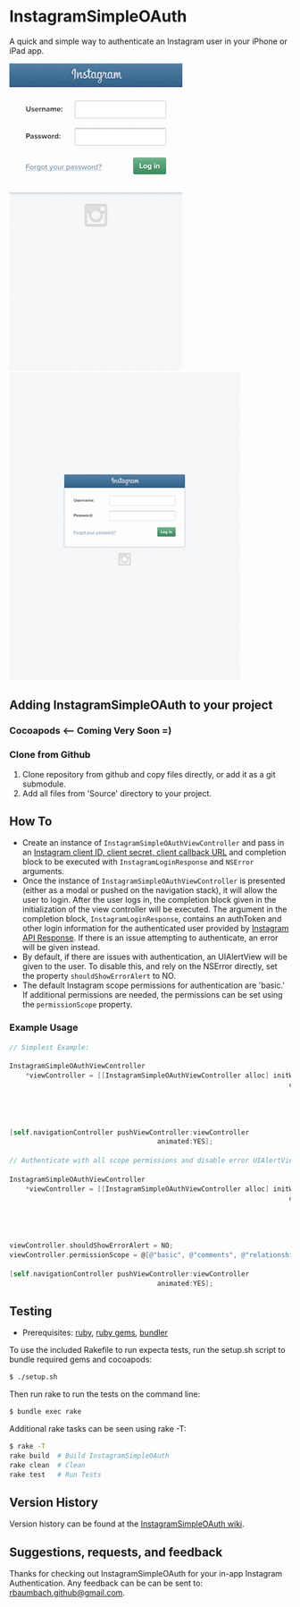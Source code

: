 # InstagramSimpleOAuth

A quick and simple way to authenticate an Instagram user in your iPhone or iPad app.

![iPhone Screenshot](iPhone5Screenshot.jpg) ![iPad Screenshot](iPadScreenshot.jpg)

## Adding InstagramSimpleOAuth to your project

### Cocoapods <-- Coming Very Soon =)

### Clone from Github

1.  Clone repository from github and copy files directly, or add it as a git submodule.
2.  Add all files from 'Source' directory to your project.

## How To

* Create an instance of `InstagramSimpleOAuthViewController` and pass in an [Instagram client ID, client secret, client callback URL](http://instagram.com/developer/register/#) and completion block to be executed with `InstagramLoginResponse` and `NSError` arguments.
* Once the instance of `InstagramSimpleOAuthViewController` is presented (either as a modal or pushed on the navigation stack), it will allow the user to login.  After the user logs in, the completion block given in the initialization of the view controller will be executed.  The argument in the completion block, `InstagramLoginResponse`, contains an authToken and other login information for the authenticated user provided by [Instagram API Response](http://instagram.com/developer/authentication/).  If there is an issue attempting to authenticate, an error will be given instead.
* By default, if there are issues with authentication, an UIAlertView will be given to the user.  To disable this, and rely on the NSError directly, set the property `shouldShowErrorAlert` to NO.
* The default Instagram scope permissions for authentication are 'basic.'  If additional permissions are needed, the permissions can be set using the `permissionScope` property.

### Example Usage

```objective-c
// Simplest Example:

InstagramSimpleOAuthViewController
    *viewController = [[InstagramSimpleOAuthViewController alloc] initWithClientID:@"123I_am_a_client_id_567890"
                                                                      clientSecret:@"shhhhhh, I'm a secret"
                                                                       callbackURL:[NSURL URLWithString:@"http://your.fancy.site"]
                                                                        completion:^(InstagramLoginResponse *response, NSError *error) {
                                                                            NSLog(@"My OAuth Token is: %@", response.authToken);
                                                                        }];
[self.navigationController pushViewController:viewController
                                     animated:YES];

// Authenticate with all scope permissions and disable error UIAlertViews Example: 

InstagramSimpleOAuthViewController
    *viewController = [[InstagramSimpleOAuthViewController alloc] initWithClientID:@"clients_r_us"
                                                                      clientSecret:@"shhhhhh, don't tell"
                                                                       callbackURL:[NSURL URLWithString:@"http://your.non.fancy.site"]
                                                                        completion:^(InstagramLoginResponse *response, NSError *error) {
                                                                            NSLog(@"My Username is: %@", response.user.username);
                                                                        }];
viewController.shouldShowErrorAlert = NO;
viewController.permissionScope = @[@"basic", @"comments", @"relationships", @"likes"];

[self.navigationController pushViewController:viewController
                                     animated:YES];
```

## Testing

* Prerequisites: [ruby](https://github.com/sstephenson/rbenv), [ruby gems](https://rubygems.org/pages/download), [bundler](http://bundler.io)

To use the included Rakefile to run expecta tests, run the setup.sh script to bundle required gems and cocoapods:

```bash
$ ./setup.sh
```

Then run rake to run the tests on the command line:

```bash
$ bundle exec rake
```

Additional rake tasks can be seen using rake -T:

```bash
$ rake -T
rake build  # Build InstagramSimpleOAuth
rake clean  # Clean
rake test   # Run Tests
```

## Version History

Version history can be found at the [InstagramSimpleOAuth wiki](https://github.com/rbaumbach/InstagramSimpleOAuth/wiki/Version-History).

## Suggestions, requests, and feedback

Thanks for checking out InstagramSimpleOAuth for your in-app Instagram Authentication.  Any feedback can be
can be sent to: rbaumbach.github@gmail.com.
